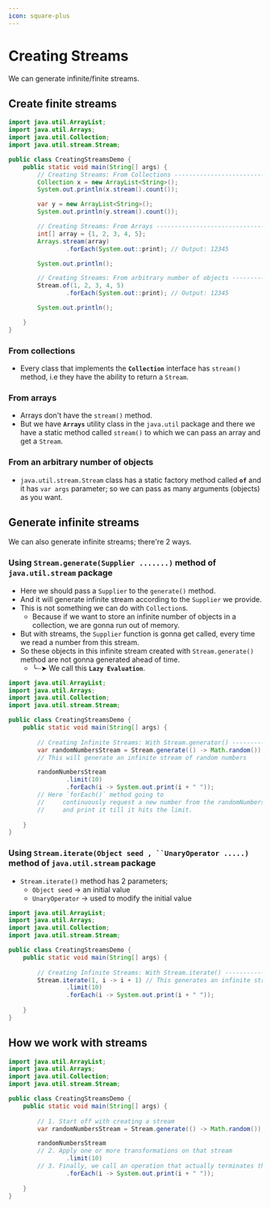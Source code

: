 ```yaml
---
icon: square-plus
---
```


# Creating Streams

We can generate infinite/finite streams.

## Create finite streams

```java
import java.util.ArrayList;
import java.util.Arrays;
import java.util.Collection;
import java.util.stream.Stream;

public class CreatingStreamsDemo {
    public static void main(String[] args) {
        // Creating Streams: From Collections --------------------------------------------------------------------------
        Collection x = new ArrayList<String>();
        System.out.println(x.stream().count());

        var y = new ArrayList<String>();
        System.out.println(y.stream().count());

        // Creating Streams: From Arrays -------------------------------------------------------------------------------
        int[] array = {1, 2, 3, 4, 5};
        Arrays.stream(array)
                .forEach(System.out::print); // Output: 12345

        System.out.println();

        // Creating Streams: From arbitrary number of objects ----------------------------------------------------------
        Stream.of(1, 2, 3, 4, 5)
                .forEach(System.out::print); // Output: 12345

        System.out.println();

    }
}
```

### From collections

* Every class that implements the **`Collection`** interface has `stream()` method, i.e they have the ability to return a `Stream`.

### From arrays

* Arrays don't have the `stream()` method.&#x20;
* But we have **`Arrays`** utility class in the `java.util` package and there we have a static method called `stream()` to which we can pass an array and get a `Stream`.

### From an arbitrary number of objects&#x20;

* `java.util.stream.Stream` class has a static factory method called **`of`** and it has `var args` parameter; so we can pass as many arguments (objects) as you want.

## Generate infinite streams

We can also generate infinite streams; there're 2 ways.

### Using **`Stream.generate(Supplier .......)` method of** `java.util.stream` package

* Here we should pass a `Supplier` to the `generate()` method.
* And it will generate infinite stream according to the `Supplier` we provide.
* This is not something we can do with `Collection`s.
  * Because if we want to store an infinite number of objects in a collection, we are gonna run out of memory.
* But with streams, the `Supplier` function is gonna get called, every time we read a number from this stream.
* So these objects in this infinite stream created with `Stream.generate()`  method are not gonna generated ahead of time.
  * ╰┈➤ We call this **`Lazy Evaluation`**.



```java
import java.util.ArrayList;
import java.util.Arrays;
import java.util.Collection;
import java.util.stream.Stream;

public class CreatingStreamsDemo {
    public static void main(String[] args) {
    
        // Creating Infinite Streams: With Stream.generator() -------------------------------------------------
        var randomNumbersStream = Stream.generate(() -> Math.random());
        // This will generate an infinite stream of random numbers

        randomNumbersStream
                .limit(10)
                .forEach(i -> System.out.print(i + " "));
        // Here `forEach()` method going to 
        //     continuously request a new number from the randomNumbersStream 
        //     and print it till it hits the limit.
        
    }
}
```

&#x20;

### Using **`Stream.iterate(Object seed ,`**` ``UnaryOperator .....`**`)` method of**  `java.util.stream` package

* `Stream.iterate()` method has 2 parameters;
  * `Object seed` -> an initial value
  * `UnaryOperator`  -> used to modify the initial value

```java
import java.util.ArrayList;
import java.util.Arrays;
import java.util.Collection;
import java.util.stream.Stream;

public class CreatingStreamsDemo {
    public static void main(String[] args) {
    
        // Creating Infinite Streams: With Stream.iterate() ------------------------------------------------------------
        Stream.iterate(1, i -> i + 1) // This generates an infinite stream
                .limit(10)
                .forEach(i -> System.out.print(i + " "));
        
    }
}
```

## How we work with streams

```java
import java.util.ArrayList;
import java.util.Arrays;
import java.util.Collection;
import java.util.stream.Stream;

public class CreatingStreamsDemo {
    public static void main(String[] args) {
    
        // 1. Start off with creating a stream
        var randomNumbersStream = Stream.generate(() -> Math.random());

        randomNumbersStream
        // 2. Apply one or more transformations on that stream
                .limit(10)
        // 3. Finally, we call an operation that actually terminates that stream
                .forEach(i -> System.out.print(i + " "));
        
    }
}
```

&#x20;



